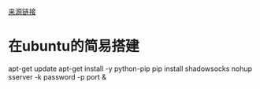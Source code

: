 [来源链接](https://blog.phpgao.com/shadowsocks_on_linux.html#编译shadowsocks-libev)

# 在ubuntu的简易搭建
> 
apt-get update
apt-get install -y python-pip
pip install shadowsocks
nohup sserver -k password -p port &